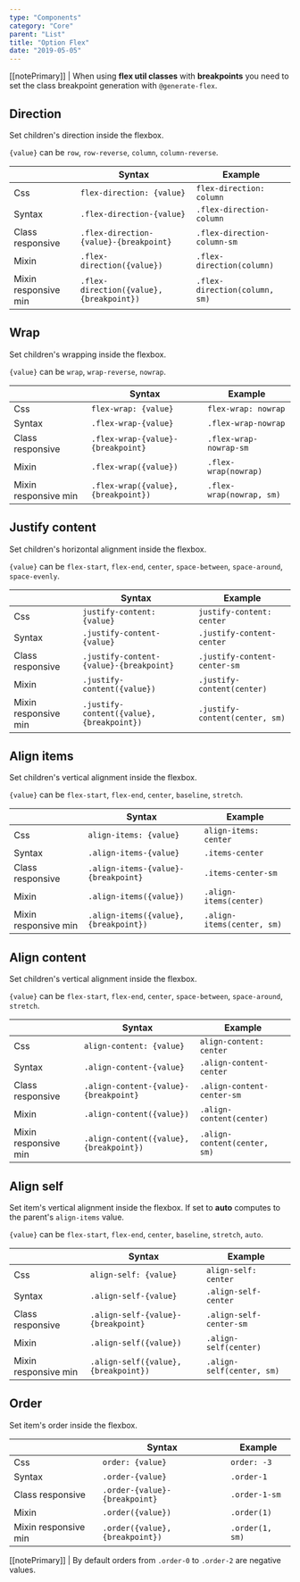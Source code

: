 ```yaml
---
type: "Components"
category: "Core"
parent: "List"
title: "Option Flex"
date: "2019-05-05"
---
```


[[notePrimary]]
| When using **flex util classes** with **breakpoints** you need to set the class breakpoint generation with `@generate-flex`.

## Direction

Set children's direction inside the flexbox.

`{value}` can be `row`, `row-reverse`, `column`, `column-reverse`.

<div class="table-scroll">

|                         | Syntax                                    | Example                       |
| ----------------------- | ----------------------------------------- | ----------------------------- |
| Css                   | `flex-direction: {value}`                        | `flex-direction: column`                   |
| Syntax                   | `.flex-direction-{value}`                        | `.flex-direction-column`                   |
| Class responsive        | `.flex-direction-{value}-{breakpoint}`           | `.flex-direction-column-sm`                |
| Mixin                   | `.flex-direction({value})`                        | `.flex-direction(column)`                   |
| Mixin responsive min    | `.flex-direction({value}, {breakpoint})`          | `.flex-direction(column, sm)`               |

</div>

<demo>
  <demovanilla src="vanilla/components/core/list/direction-row" name="row">
  </demovanilla>
  <demovanilla src="vanilla/components/core/list/direction-row-reverse" name="row-reverse">
  </demovanilla>
  <demovanilla src="vanilla/components/core/list/direction-column" name="column">
  </demovanilla>
  <demovanilla src="vanilla/components/core/list/direction-column-reverse" name="column-reverse">
  </demovanilla>
</demo>

## Wrap

Set children's wrapping inside the flexbox.

`{value}` can be `wrap`, `wrap-reverse`, `nowrap`.

<div class="table-scroll">

|                         | Syntax                                    | Example                       |
| ----------------------- | ----------------------------------------- | ----------------------------- |
| Css                   | `flex-wrap: {value}`                        | `flex-wrap: nowrap`                   |
| Syntax                   | `.flex-wrap-{value}`                        | `.flex-wrap-nowrap`                   |
| Class responsive        | `.flex-wrap-{value}-{breakpoint}`           | `.flex-wrap-nowrap-sm`                |
| Mixin                   | `.flex-wrap({value})`                        | `.flex-wrap(nowrap)`                   |
| Mixin responsive min    | `.flex-wrap({value}, {breakpoint})`          | `.flex-wrap(nowrap, sm)`               |

</div>

<demo>
  <demovanilla src="vanilla/components/core/list/wrap" name="wrap">
  </demovanilla>
  <demovanilla src="vanilla/components/core/list/wrap-reverse" name="wrap-reverse">
  </demovanilla>
  <demovanilla src="vanilla/components/core/list/nowrap" name="nowrap">
  </demovanilla>
</demo>

## Justify content

Set children's horizontal alignment inside the flexbox.

`{value}` can be `flex-start`, `flex-end`, `center`, `space-between`, `space-around`, `space-evenly`.

<div class="table-scroll">

|                         | Syntax                                    | Example                       |
| ----------------------- | ----------------------------------------- | ----------------------------- |
| Css                   | `justify-content: {value}`                        | `justify-content: center`                   |
| Syntax                   | `.justify-content-{value}`                        | `.justify-content-center`                   |
| Class responsive        | `.justify-content-{value}-{breakpoint}`           | `.justify-content-center-sm`                |
| Mixin                   | `.justify-content({value})`                        | `.justify-content(center)`                   |
| Mixin responsive min    | `.justify-content({value}, {breakpoint})`          | `.justify-content(center, sm)`               |

</div>

<demo>
  <demovanilla src="vanilla/components/core/list/justify-start" name="flex-start">
  </demovanilla>
  <demovanilla src="vanilla/components/core/list/justify-end" name="flex-end">
  </demovanilla>
  <demovanilla src="vanilla/components/core/list/justify-center" name="center">
  </demovanilla>
  <demovanilla src="vanilla/components/core/list/justify-between" name="space-between">
  </demovanilla>
  <demovanilla src="vanilla/components/core/list/justify-around" name="space-around">
  </demovanilla>
  <demovanilla src="vanilla/components/core/list/justify-evenly" name="space-evenly">
  </demovanilla>
</demo>

## Align items

Set children's vertical alignment inside the flexbox.

`{value}` can be `flex-start`, `flex-end`, `center`, `baseline`, `stretch`.

<div class="table-scroll">

|                         | Syntax                                    | Example                       |
| ----------------------- | ----------------------------------------- | ----------------------------- |
| Css                   | `align-items: {value}`                        | `align-items: center`                   |
| Syntax                   | `.align-items-{value}`                        | `.items-center`                   |
| Class responsive        | `.align-items-{value}-{breakpoint}`           | `.items-center-sm`                |
| Mixin                   | `.align-items({value})`                        | `.align-items(center)`                   |
| Mixin responsive min    | `.align-items({value}, {breakpoint})`          | `.align-items(center, sm)`               |

</div>

<demo>
  <demovanilla src="vanilla/components/core/list/items-start" name="flex-start">
  </demovanilla>
  <demovanilla src="vanilla/components/core/list/items-end" name="flex-end">
  </demovanilla>
  <demovanilla src="vanilla/components/core/list/items-center" name="center">
  </demovanilla>
  <demovanilla src="vanilla/components/core/list/items-baseline" name="baseline">
  </demovanilla>
  <demovanilla src="vanilla/components/core/list/items-stretch" name="stretch">
  </demovanilla>
</demo>

## Align content

Set children's vertical alignment inside the flexbox.

`{value}` can be `flex-start`, `flex-end`, `center`, `space-between`, `space-around`, `stretch`.

<div class="table-scroll">

|                         | Syntax                                    | Example                       |
| ----------------------- | ----------------------------------------- | ----------------------------- |
| Css                   | `align-content: {value}`                        | `align-content: center`                   |
| Syntax                   | `.align-content-{value}`                        | `.align-content-center`                   |
| Class responsive        | `.align-content-{value}-{breakpoint}`           | `.align-content-center-sm`                |
| Mixin                   | `.align-content({value})`                        | `.align-content(center)`                   |
| Mixin responsive min    | `.align-content({value}, {breakpoint})`          | `.align-content(center, sm)`               |

</div>

<demo>
  <demovanilla src="vanilla/components/core/list/content-start" name="flex-start">
  </demovanilla>
  <demovanilla src="vanilla/components/core/list/content-end" name="flex-end">
  </demovanilla>
  <demovanilla src="vanilla/components/core/list/content-center" name="center">
  </demovanilla>
  <demovanilla src="vanilla/components/core/list/content-between" name="space-between">
  </demovanilla>
  <demovanilla src="vanilla/components/core/list/content-around" name="space-around">
  </demovanilla>
  <demovanilla src="vanilla/components/core/list/content-stretch" name="stretch">
  </demovanilla>
</demo>

## Align self

Set item's vertical alignment inside the flexbox.
If set to **auto** computes to the parent's `align-items` value.

`{value}` can be `flex-start`, `flex-end`, `center`, `baseline`, `stretch`, `auto`.

<div class="table-scroll">

|                         | Syntax                                    | Example                       |
| ----------------------- | ----------------------------------------- | ----------------------------- |
| Css                   | `align-self: {value}`                        | `align-self: center`                   |
| Syntax                   | `.align-self-{value}`                        | `.align-self-center`                   |
| Class responsive        | `.align-self-{value}-{breakpoint}`           | `.align-self-center-sm`                |
| Mixin                   | `.align-self({value})`                        | `.align-self(center)`                   |
| Mixin responsive min    | `.align-self({value}, {breakpoint})`          | `.align-self(center, sm)`               |

</div>

<demo>
  <demovanilla src="vanilla/components/core/list/self-start" name="flex-start">
  </demovanilla>
  <demovanilla src="vanilla/components/core/list/self-end" name="flex-end">
  </demovanilla>
  <demovanilla src="vanilla/components/core/list/self-center" name="center">
  </demovanilla>
  <demovanilla src="vanilla/components/core/list/self-baseline" name="baseline">
  </demovanilla>
  <demovanilla src="vanilla/components/core/list/self-stretch" name="stretch">
  </demovanilla>
  <demovanilla src="vanilla/components/core/list/self-auto" name="auto">
  </demovanilla>
</demo>

## Order

Set item's order inside the flexbox.

<div class="table-scroll">

|                         | Syntax                                    | Example                       |
| ----------------------- | ----------------------------------------- | ----------------------------- |
| Css                   | `order: {value}`                        | `order: -3`                   |
| Syntax                   | `.order-{value}`                        | `.order-1`                   |
| Class responsive        | `.order-{value}-{breakpoint}`           | `.order-1-sm`                |
| Mixin                   | `.order({value})`                        | `.order(1)`                   |
| Mixin responsive min    | `.order({value}, {breakpoint})`          | `.order(1, sm)`               |

</div>

[[notePrimary]]
| By default orders from `.order-0` to `.order-2` are negative values.

<demo>
  <demovanilla src="vanilla/components/core/list/order">
  </demovanilla>
</demo>

